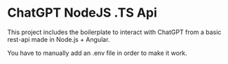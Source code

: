 # ChatGPT NodeJS .TS Api

This project includes the boilerplate to interact with ChatGPT from a basic rest-api made in Node.js + Angular.

You have to manually add an .env file in order to make it work.



